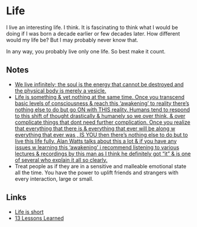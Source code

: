 # Life
I live an interesting life. I think. It is fascinating to think what I would be doing if I was born a decade earlier or few decades later. How different would my life be? But I may probably never know that.

In any way, you probably live only one life. So best make it count.

## Notes
- [We live infinitely; the soul is the energy that cannot be destroyed and the physical body is merely a vesicle.](https://www.reddit.com/r/DMT/comments/7mnp7f/your_number_one_most_profound_realisation_after/)
- [Life is something & yet nothing at the same time. Once you transcend basic levels of consciousness & reach this ‘awakening’ to reality there’s nothing else to do but go ON with THIS reality. Humans tend to respond to this shift of thought drastically & humanely so we over think, & over complicate things that dont need further complication. Once you realize that everything that there is & everything that ever will be along w everything that ever was , IS YOU then there’s nothing else to do but to live this life fully. Alan Watts talks about this a lot & if you have any issues w learning this ‘awakening’ i recommend listening to various lectures & recordings by this man as I think he definitely got “it” & is one of several who explain it all so clearly.](https://www.reddit.com/r/Psychonaut/comments/7whvuf/what_youre_experiencing_is_death_without_the/)
- Treat people as if they are in a sensitive and malleable emotional state all the time. You have the power to uplift friends and strangers with every interaction, large or small.

## Links
- [Life is short](http://paulgraham.com/vb.html)
- [13 Lessons Learned](https://brightthemag.com/13-lessons-learned-e4f8ceb21e60)